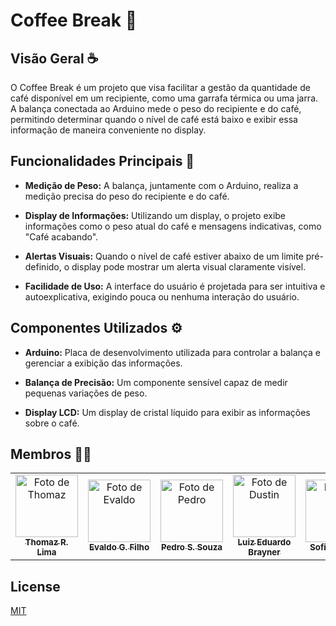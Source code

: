 # Coffee Break 📜

## Visão Geral ☕️

O Coffee Break é um projeto que visa facilitar a gestão da quantidade de café disponível em um recipiente, como uma garrafa térmica ou uma jarra. A balança conectada ao Arduino mede o peso do recipiente e do café, permitindo determinar quando o nível de café está baixo e exibir essa informação de maneira conveniente no display.

## Funcionalidades Principais 📑

- **Medição de Peso:** A balança, juntamente com o Arduino, realiza a medição precisa do peso do recipiente e do café.

- **Display de Informações:** Utilizando um display, o projeto exibe informações como o peso atual do café e mensagens indicativas, como "Café acabando".

- **Alertas Visuais:** Quando o nível de café estiver abaixo de um limite pré-definido, o display pode mostrar um alerta visual claramente visível.

- **Facilidade de Uso:** A interface do usuário é projetada para ser intuitiva e autoexplicativa, exigindo pouca ou nenhuma interação do usuário.

## Componentes Utilizados ⚙️

- **Arduino:** Placa de desenvolvimento utilizada para controlar a balança e gerenciar a exibição das informações.

- **Balança de Precisão:** Um componente sensível capaz de medir pequenas variações de peso.

- **Display LCD:** Um display de cristal líquido para exibir as informações sobre o café.


## Membros 👨‍🏭

<table>
  <tr>
    <td align="center">
      <a href="https://github.com/Thomazrlima">
        <img src="https://avatars3.githubusercontent.com/Thomazrlima" width="100px;" alt="Foto de Thomaz"/><br>
        <sub>
          <b>Thomaz R. Lima</b>
        </sub>
      </a>
    </td>
    <td align="center">
      <a href="https://github.com/evaldocunhaf">
        <img src="https://avatars3.githubusercontent.com/evaldocunhaf" width="100px;" alt="Foto de Evaldo"/><br>
        <sub>
          <b>Evaldo G. Filho</b>
        </sub>
      </a>
    </td>
    <td align="center">
      <a href="https://github.com/hsspedro">
        <img src="https://avatars.githubusercontent.com/hsspedro" width="100px;" alt="Foto de Pedro"/><br>
        <sub>
          <b>Pedro S. Souza</b>
        </sub>
      </a>
    </td>
    <td align="center">
      <a href="https://github.com/Luiz-Edu0202">
        <img src="https://avatars.githubusercontent.com/Luiz-Edu0202" width="100px;" alt="Foto de Dustin"/><br>
        <sub>
          <b>Luiz Eduardo Brayner</b>
        </sub>
      </a>
    </td>
    <td align="center">
      <a href="https://github.com/Sofia-Saraiva">
        <img src="https://avatars.githubusercontent.com/Sofia-Saraiva" width="100px;" alt="Foto de Sofia"/><br>
        <sub>
          <b>Sofia Saraiva</b>
        </sub>
      </a>
    </td>
  </tr>
</table>

## License

[MIT](https://github.com/P-E-N-T-E-S/Kolekto/blob/master/LICENSE.md)
